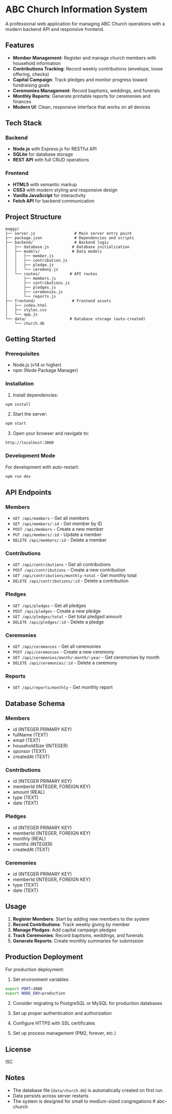 # ABC Church Information System

A professional web application for managing ABC Church operations with a modern backend API and responsive frontend.

## Features

- **Member Management**: Register and manage church members with household information
- **Contributions Tracking**: Record weekly contributions (envelope, loose offering, checks)
- **Capital Campaign**: Track pledges and monitor progress toward fundraising goals
- **Ceremonies Management**: Record baptisms, weddings, and funerals
- **Monthly Reports**: Generate printable reports for ceremonies and finances
- **Modern UI**: Clean, responsive interface that works on all devices

## Tech Stack

### Backend
- **Node.js** with Express.js for RESTful API
- **SQLite** for database storage
- **REST API** with full CRUD operations

### Frontend
- **HTML5** with semantic markup
- **CSS3** with modern styling and responsive design
- **Vanilla JavaScript** for interactivity
- **Fetch API** for backend communication

## Project Structure

```
maggy/
├── server.js                 # Main server entry point
├── package.json              # Dependencies and scripts
├── backend/                  # Backend logic
│   ├── database.js          # Database initialization
│   ├── models/              # Data models
│   │   ├── member.js
│   │   ├── contribution.js
│   │   ├── pledge.js
│   │   └── ceremony.js
│   └── routes/             # API routes
│       ├── members.js
│       ├── contributions.js
│       ├── pledges.js
│       ├── ceremonies.js
│       └── reports.js
├── frontend/                # Frontend assets
│   ├── index.html
│   ├── styles.css
│   └── app.js
└── data/                   # Database storage (auto-created)
    └── church.db
```

## Getting Started

### Prerequisites

- Node.js (v14 or higher)
- npm (Node Package Manager)

### Installation

1. Install dependencies:
```bash
npm install
```

2. Start the server:
```bash
npm start
```

3. Open your browser and navigate to:
```
http://localhost:3000
```

### Development Mode

For development with auto-restart:
```bash
npm run dev
```

## API Endpoints

### Members
- `GET /api/members` - Get all members
- `GET /api/members/:id` - Get member by ID
- `POST /api/members` - Create a new member
- `PUT /api/members/:id` - Update a member
- `DELETE /api/members/:id` - Delete a member

### Contributions
- `GET /api/contributions` - Get all contributions
- `POST /api/contributions` - Create a new contribution
- `GET /api/contributions/monthly-total` - Get monthly total
- `DELETE /api/contributions/:id` - Delete a contribution

### Pledges
- `GET /api/pledges` - Get all pledges
- `POST /api/pledges` - Create a new pledge
- `GET /api/pledges/total` - Get total pledged amount
- `DELETE /api/pledges/:id` - Delete a pledge

### Ceremonies
- `GET /api/ceremonies` - Get all ceremonies
- `POST /api/ceremonies` - Create a new ceremony
- `GET /api/ceremonies/month/:month/:year` - Get ceremonies by month
- `DELETE /api/ceremonies/:id` - Delete a ceremony

### Reports
- `GET /api/reports/monthly` - Get monthly report

## Database Schema

### Members
- id (INTEGER PRIMARY KEY)
- fullName (TEXT)
- email (TEXT)
- householdSize (INTEGER)
- sponsor (TEXT)
- createdAt (TEXT)

### Contributions
- id (INTEGER PRIMARY KEY)
- memberId (INTEGER, FOREIGN KEY)
- amount (REAL)
- type (TEXT)
- date (TEXT)

### Pledges
- id (INTEGER PRIMARY KEY)
- memberId (INTEGER, FOREIGN KEY)
- monthly (REAL)
- months (INTEGER)
- createdAt (TEXT)

### Ceremonies
- id (INTEGER PRIMARY KEY)
- memberId (INTEGER, FOREIGN KEY)
- type (TEXT)
- date (TEXT)

## Usage

1. **Register Members**: Start by adding new members to the system
2. **Record Contributions**: Track weekly giving by member
3. **Manage Pledges**: Add capital campaign pledges
4. **Track Ceremonies**: Record baptisms, weddings, and funerals
5. **Generate Reports**: Create monthly summaries for submission

## Production Deployment

For production deployment:

1. Set environment variables:
```bash
export PORT=3000
export NODE_ENV=production
```

2. Consider migrating to PostgreSQL or MySQL for production databases

3. Set up proper authentication and authorization

4. Configure HTTPS with SSL certificates

5. Set up process management (PM2, forever, etc.)

## License

ISC

## Notes

- The database file (`data/church.db`) is automatically created on first run
- Data persists across server restarts
- The system is designed for small to medium-sized congregations
#   a b c - c h u r c h  
 